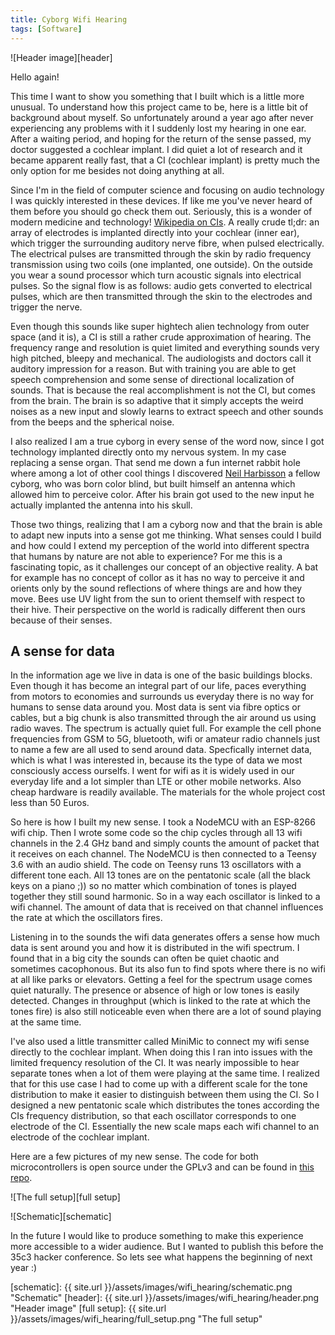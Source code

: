 ```yaml
---
title: Cyborg Wifi Hearing
tags: [Software]
---
```


![Header image][header]

Hello again!

This time I want to show you something that I built which is a little more unusual.
To understand how this project came to be, here is a little bit of background about myself.
So unfortunately around a year ago after never experiencing any problems with it I suddenly lost my hearing in one ear.
After a waiting period, and hoping for the return of the sense passed, my doctor suggested a cochlear implant.
I did quiet a lot of research and it became apparent really fast, that a CI (cochlear implant) is pretty much the only option for me besides not doing anything at all.

Since I'm in the field of computer science and focusing on audio technology I was quickly interested in these devices.
If like me you've never heard of them before you should go check them out.
Seriously, this is a wonder of modern medicine and technology!
[Wikipedia on CIs][CI wiki].
A really crude tl;dr: an array of electrodes is implanted directly into your cochlear (inner ear), which trigger the surrounding auditory nerve fibre, when pulsed electrically.
The electrical pulses are transmitted through the skin by radio frequency transmission using two coils (one implanted, one outside).
On the outside you wear a sound processor which turn acoustic signals into electrical pulses.
So the signal flow is as follows: audio gets converted to electrical pulses, which are then transmitted through the skin to the electrodes and trigger the nerve.

Even though this sounds like super hightech alien technology from outer space (and it is), a CI is still a rather crude approximation of hearing.
The frequency range and resolution is quiet limited and everything sounds very high pitched, bleepy and mechanical.
The audiologists and doctors call it auditory impression for a reason.
But with training you are able to get speech comprehension and some sense of directional localization of sounds.
That is because the real accomplishment is not the CI, but comes from the brain.
The brain is so adaptive that it simply accepts the weird noises as a new input and slowly learns to extract speech and other sounds from the beeps and the spherical noise.

I also realized I am a true cyborg in every sense of the word now, since I got technology implanted directly onto my nervous system.
In my case replacing a sense organ.
That send me down a fun internet rabbit hole where among a lot of other cool things I discovered [Neil Harbisson][neil harbisson wiki] a fellow cyborg, who was born color blind, but built himself an antenna which allowed him to perceive color.
After his brain got used to the new input he actually implanted the antenna into his skull.

Those two things, realizing that I am a cyborg now and that the brain is able to adapt new inputs into a sense got me thinking.
What senses could I build and how could I extend my perception of the world into different spectra that humans by nature are not able to experience?
For me this is a fascinating topic, as it challenges our concept of an objective reality.
A bat for example has no concept of collor as it has no way to perceive it and orients only by the sound reflections of where things are and how they move.
Bees use UV light from the sun to orient themself with respect to their hive.
Their perspective on the world is radically different then ours because of their senses.


A sense for data
----------------

In the information age we live in data is one of the basic buildings blocks.
Even though it has become an integral part of our life, paces everything from motors to economies and surrounds us everyday there is no way for humans to sense data around you.
Most data is sent via fibre optics or cables, but a big chunk is also transmitted through the air around us using radio waves.
The spectrum is actually quiet full.
For example the cell phone frequencies from GSM to 5G, bluetooth, wifi or amateur radio channels just to name a few are all used to send around data.
Specfically internet data, which is what I was interested in, because its the type of data we most consciously access ourselfs.
I went for wifi as it is widely used in our everyday life and a lot simpler than LTE or other mobile networks.
Also cheap hardware is readily available.
The materials for the whole project cost less than 50 Euros.

So here is how I built my new sense.
I took a NodeMCU with an ESP-8266 wifi chip.
Then I wrote some code so the chip cycles through all 13 wifi channels in the 2.4 GHz band and simply counts the amount of packet that it receives on each channel.
The NodeMCU is then connected to a Teensy 3.6 with an audio shield.
The code on Teensy runs 13 oscillators with a different tone each.
All 13 tones are on the pentatonic scale (all the black keys on a piano ;)) so no matter which combination of tones is played together they still sound harmonic.
So in a way each oscillator is linked to a wifi channel.
The amount of data that is received on that channel influences the rate at which the oscillators fires.

Listening in to the sounds the wifi data generates offers a sense how much data is sent around you and how it is distributed in the wifi spectrum.
I found that in a big city the sounds can often be quiet chaotic and sometimes cacophonous.
But its also fun to find spots where there is no wifi at all like parks or elevators.
Getting a feel for the spectrum usage comes quiet naturally.
The presence or absence of high or low tones is easily detected.
Changes in throughput (which is linked to the rate at which the tones fire) is also still noticeable even when there are a lot of sound playing at the same time.

I've also used a little transmitter called MiniMic to connect my wifi sense directly to the cochlear implant.
When doing this I ran into issues with the limited frequency resolution of the CI.
It was nearly impossible to hear separate tones when a lot of them were playing at the same time.
I realized that for this use case I had to come up with a different scale for the tone distribution to make it easier to distinguish between them using the CI.
So I designed a new pentatonic scale which distributes the tones according the CIs frequency distribution, so that each oscillator corresponds to one electrode of the CI.
Essentially the new scale maps each wifi channel to an electrode of the cochlear implant.

Here are a few pictures of my new sense.
The code for both microcontrollers is open source under the GPLv3 and can be found in [this repo][repo].


![The full setup][full setup]

![Schematic][schematic]


In the future I would like to produce something to make this experience more accessible to a wider audience.
But I wanted to publish this before the 35c3 hacker conference.
So lets see what happens the beginning of next year :)




[//]: # (here be images)

[schematic]: {{ site.url }}/assets/images/wifi_hearing/schematic.png "Schematic"
[header]: {{ site.url }}/assets/images/wifi_hearing/header.png "Header image"
[full setup]: {{ site.url }}/assets/images/wifi_hearing/full_setup.png "The full setup"


[//]: # (here be links)

[CI wiki]: https://en.wikipedia.org/wiki/Cochlear_implant "Cochlear implant Wikipedia"
[Neil Harbisson wiki]: https://en.wikipedia.org/wiki/Neil_Harbisson "Neil Harbisson Wikipedia"
[repo]: https://github.com/Foaly/WiFiHearing "Git repository"
